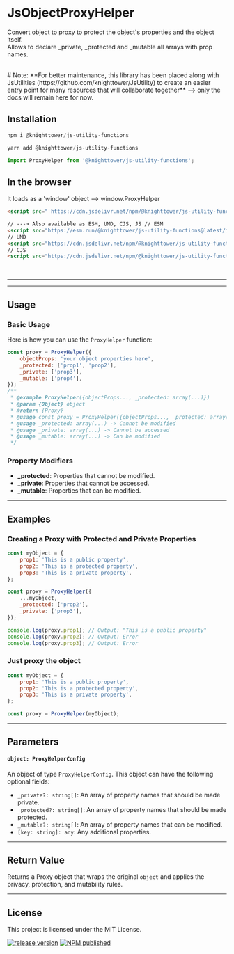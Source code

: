 # JsObjectProxyHelper

Convert object to proxy to protect the object's properties and the object itself.  
Allows to declare \_private, \_protected and \_mutable all arrays with prop names.

<br/>
# Note:  
**For better maintenance, this library has been placed along with JsUtilities (https://github.com/knighttower/JsUtility) to create an easier entry point for many resources that will collaborate together**
--> only the docs will remain here for now.

## Installation

```javascript
npm i @knighttower/js-utility-functions
```

```javascript
yarn add @knighttower/js-utility-functions
```

```javascript
import ProxyHelper from '@knighttower/js-utility-functions';
```

## In the browser

It loads as a 'window' object --> window.ProxyHelper

```html
<script src=" https://cdn.jsdelivr.net/npm/@knighttower/js-utility-functions@latest/dist/browser/ProxyHelper.min.js"></script>

// ---> Also available as ESM, UMD, CJS, JS // ESM
<script src="https://esm.run/@knighttower/js-utility-functions@latest/index.mjs"></script>
// UMD
<script src="https://cdn.jsdelivr.net/npm/@knighttower/js-utility-functions@latest/dist/umd/ProxyHelper.min.js"></script>
// CJS
<script src="https://cdn.jsdelivr.net/npm/@knighttower/js-utility-functions@latest/dist/cjs/ProxyHelper.min.js"></script>
```

<br/>

---

---

## Usage

### Basic Usage

Here is how you can use the `ProxyHelper` function:

```javascript
const proxy = ProxyHelper({
    objectProps: 'your object properties here',
    _protected: ['prop1', 'prop2'],
    _private: ['prop3'],
    _mutable: ['prop4'],
});
/**
 * @example ProxyHelper({objectProps..., _protected: array(...)})
 * @param {Object} object
 * @return {Proxy}
 * @usage const proxy = ProxyHelper({objectProps..., _protected: array(...), _private: array(...), _mutable: array(...)})
 * @usage _protected: array(...) -> Cannot be modified
 * @usage _private: array(...) -> Cannot be accessed
 * @usage _mutable: array(...) -> Can be modified
 */
```

### Property Modifiers

-   **\_protected**: Properties that cannot be modified.
-   **\_private**: Properties that cannot be accessed.
-   **\_mutable**: Properties that can be modified.

---

## Examples

### Creating a Proxy with Protected and Private Properties

```javascript
const myObject = {
    prop1: 'This is a public property',
    prop2: 'This is a protected property',
    prop3: 'This is a private property',
};

const proxy = ProxyHelper({
    ...myObject,
    _protected: ['prop2'],
    _private: ['prop3'],
});

console.log(proxy.prop1); // Output: "This is a public property"
console.log(proxy.prop2); // Output: Error
console.log(proxy.prop3); // Output: Error
```

### Just proxy the object

```javascript
const myObject = {
    prop1: 'This is a public property',
    prop2: 'This is a protected property',
    prop3: 'This is a private property',
};

const proxy = ProxyHelper(myObject);
```

---

## Parameters

#### `object: ProxyHelperConfig`

An object of type `ProxyHelperConfig`. This object can have the following optional fields:

-   `_private?: string[]`: An array of property names that should be made private.
-   `_protected?: string[]`: An array of property names that should be made protected.
-   `_mutable?: string[]`: An array of property names that can be modified.
-   `[key: string]: any`: Any additional properties.

---

## Return Value

Returns a Proxy object that wraps the original `object` and applies the privacy, protection, and mutability rules.

---

## License

This project is licensed under the MIT License.

[![release version](https://github.com/knighttower/JsObjectProxyHelper/actions/workflows/pre-release.yml/badge.svg)](https://github.com/knighttower/JsObjectProxyHelper/actions/workflows/pre-release.yml)
[![NPM published](https://github.com/knighttower/JsObjectProxyHelper/actions/workflows/to-npm.yml/badge.svg)](https://github.com/knighttower/JsObjectProxyHelper/actions/workflows/to-npm.yml)
